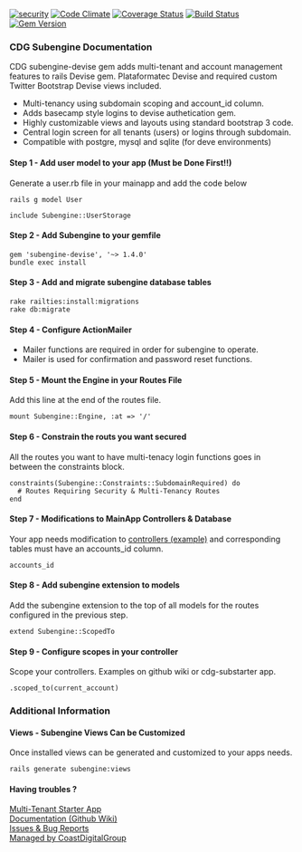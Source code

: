 [![security](https://hakiri.io/github/CoastDigitalGroup/cdg-subengine-devise/master.svg)](https://hakiri.io/github/CoastDigitalGroup/cdg-subengine-devise/master)
[![Code Climate](https://codeclimate.com/github/CoastDigitalGroup/cdg-subengine-devise/badges/gpa.svg)](https://codeclimate.com/github/CoastDigitalGroup/cdg-subengine-devise)
[![Coverage Status](https://coveralls.io/repos/CoastDigitalGroup/cdg-subengine-devise/badge.svg?branch=master&service=github)](https://coveralls.io/github/CoastDigitalGroup/cdg-subengine-devise?branch=master)
[![Build Status](https://travis-ci.org/CoastDigitalGroup/cdg-subengine-devise.svg?branch=master)](https://travis-ci.org/CoastDigitalGroup/cdg-subengine-devise)
[![Gem Version](https://badge.fury.io/rb/subengine-devise.svg)](https://badge.fury.io/rb/subengine-devise)  

### CDG Subengine Documentation
CDG subengine-devise gem adds multi-tenant and account management features to rails Devise gem. Plataformatec Devise and required custom Twitter Bootstrap Devise views included.  

* Multi-tenancy using subdomain scoping and account_id column.
* Adds basecamp style logins to devise authetication gem.  
* Highly customizable views and layouts using standard bootstrap 3 code.  
* Central login screen for all tenants (users) or logins through subdomain.  
* Compatible with postgre, mysql and sqlite (for deve environments)  

#### Step 1 - Add user model to your app (Must be Done First!!)
Generate a user.rb file in your mainapp and add the code below 

    rails g model User  

    include Subengine::UserStorage
  
#### Step 2 - Add Subengine to your gemfile
    gem 'subengine-devise', '~> 1.4.0'  
    bundle exec install

#### Step 3 - Add and migrate subengine database tables
    rake railties:install:migrations  
    rake db:migrate

#### Step 4 - Configure ActionMailer
+ Mailer functions are required in order for subengine to operate.
+ Mailer is used for confirmation and password reset functions.

#### Step 5 - Mount the Engine in your Routes File
Add this line at the end of the routes file.  
  
    mount Subengine::Engine, :at => '/'

#### Step 6 - Constrain the routs you want secured
All the routes you want to have multi-tenacy login functions goes in between the constraints block.

    constraints(Subengine::Constraints::SubdomainRequired) do  
      # Routes Requiring Security & Multi-Tenancy Routes    
    end  
  
#### Step 7 - Modifications to MainApp Controllers & Database  
Your app needs modification to [controllers (example)](https://github.com/CoastDigitalGroup/cdg-subengine/wiki/Scoped-Controller-Example) and corresponding tables must have an accounts_id column.  
  
    accounts_id  
  
#### Step 8 - Add subengine extension to models  
Add the subengine extension to the top of all models for the routes configured in the previous step.  
  
    extend Subengine::ScopedTo  
  
#### Step 9 - Configure scopes in your controller
Scope your controllers. Examples on github wiki or cdg-substarter app.

    .scoped_to(current_account)  
  
### Additional Information  
  
#### Views - Subengine Views Can be Customized  
Once installed views can be generated and customized to your apps needs.  
  
    rails generate subengine:views  
  
#### Having troubles ?  
[Multi-Tenant Starter App](https://github.com/CoastDigitalGroup/cdg-substarter)  
[Documentation (Github Wiki)](https://github.com/CoastDigitalGroup/cdg-subengine/wiki)  
[Issues & Bug Reports](https://github.com/CoastDigitalGroup/cdg-subengine/issues)  
[Managed by CoastDigitalGroup](http://coastdigitalgroup.com/)  
